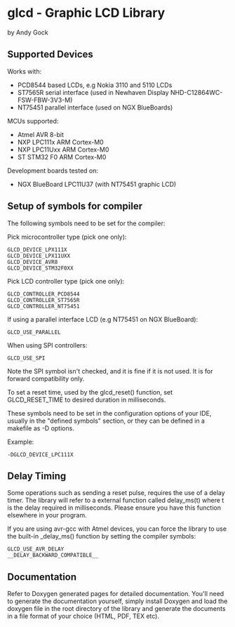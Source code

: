 glcd - Graphic LCD Library
==========================

by Andy Gock

Supported Devices
-----------------

Works with:
- PCD8544 based LCDs, e.g Nokia 3110 and 5110 LCDs
- ST7565R serial interface (used in Newhaven Display NHD-C12864WC-FSW-FBW-3V3-M)
- NT75451 parallel interface (used on NGX BlueBoards)

MCUs supported:
- Atmel AVR 8-bit
- NXP LPC111x ARM Cortex-M0
- NXP LPC11Uxx ARM Cortex-M0
- ST STM32 F0 ARM Cortex-M0

Development boards tested on:
- NGX BlueBoard LPC11U37 (with NT75451 graphic LCD)

Setup of symbols for compiler
-----------------------------

The following symbols need to be set for the compiler:

Pick microcontroller type (pick one only):

	GLCD_DEVICE_LPX111X
	GLCD_DEVICE_LPX11UXX
	GLCD_DEVICE_AVR8
	GLCD_DEVICE_STM32F0XX

Pick LCD controller type (pick one only):

	GLCD_CONTROLLER_PCD8544
	GLCD_CONTROLLER_ST7565R
	GLCD_CONTROLLER_NT75451

If using a parallel interface LCD (e.g NT75451 on NGX BlueBoard):

	GLCD_USE_PARALLEL

When using SPI controllers:

	GLCD_USE_SPI

Note the SPI symbol isn't checked, and it is fine if it is not used.
It is for forward compatibility only.

To set a reset time, used by the glcd_reset() function, set GLCD_RESET_TIME to desired duration in milliseconds.

These symbols need to be set in the configuration options of your IDE, usually
in the "defined symbols" section, or they can be defined in a makefile
as -D options.

Example:

	-DGLCD_DEVICE_LPC111X

Delay Timing
------------

Some operations such as sending a reset pulse, requires the use of a delay timer. The library will refer to a
external function called delay_ms(t) where t is the delay required in milliseconds. Please ensure you have
this function elsewhere in your program.

If you are using avr-gcc with Atmel devices, you can force the library to use the built-in _delay_ms() function
by setting the compiler symbols:

	GLCD_USE_AVR_DELAY
	__DELAY_BACKWARD_COMPATIBLE__
	
Documentation
-------------

Refer to Doxygen generated pages for detailed documentation. You'll need to generate the documentation yourself,
simply install Doxygen and load the doxygen file in the root directory of the library and generate the documents
in a file format of your choice (HTML, PDF, TEX etc).

